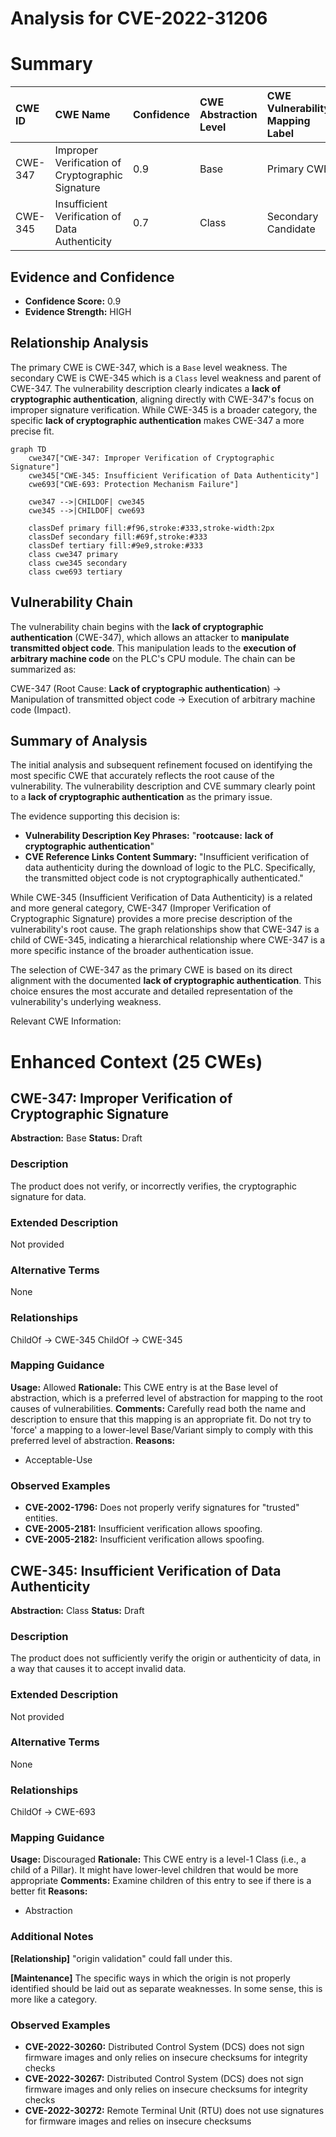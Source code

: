 # Analysis for CVE-2022-31206

# Summary

| CWE ID  | CWE Name                                                    | Confidence | CWE Abstraction Level | CWE Vulnerability Mapping Label | CWE-Vulnerability Mapping Notes |
| :-------- | :---------------------------------------------------------- | :---------- | :-------------------- | :------------------------------ | :------------------------------ |
| CWE-347   | Improper Verification of Cryptographic Signature           | 0.9         | Base                  | Primary CWE                     | Allowed                       |
| CWE-345   | Insufficient Verification of Data Authenticity            | 0.7         | Class                 | Secondary Candidate             | Discouraged                    |

## Evidence and Confidence

*   **Confidence Score:** 0.9
*   **Evidence Strength:** HIGH

## Relationship Analysis

The primary CWE is CWE-347, which is a `Base` level weakness. The secondary CWE is CWE-345 which is a `Class` level weakness and parent of CWE-347. The vulnerability description clearly indicates a **lack of cryptographic authentication**, aligning directly with CWE-347's focus on improper signature verification. While CWE-345 is a broader category, the specific **lack of cryptographic authentication** makes CWE-347 a more precise fit.

```mermaid
graph TD
    cwe347["CWE-347: Improper Verification of Cryptographic Signature"]
    cwe345["CWE-345: Insufficient Verification of Data Authenticity"]
    cwe693["CWE-693: Protection Mechanism Failure"]
    
    cwe347 -->|CHILDOF| cwe345
    cwe345 -->|CHILDOF| cwe693

    classDef primary fill:#f96,stroke:#333,stroke-width:2px
    classDef secondary fill:#69f,stroke:#333
    classDef tertiary fill:#9e9,stroke:#333
    class cwe347 primary
    class cwe345 secondary
    class cwe693 tertiary
```

## Vulnerability Chain

The vulnerability chain begins with the **lack of cryptographic authentication** (CWE-347), which allows an attacker to **manipulate transmitted object code**. This manipulation leads to the **execution of arbitrary machine code** on the PLC's CPU module. The chain can be summarized as:

CWE-347 (Root Cause: **Lack of cryptographic authentication**) -> Manipulation of transmitted object code -> Execution of arbitrary machine code (Impact).

## Summary of Analysis

The initial analysis and subsequent refinement focused on identifying the most specific CWE that accurately reflects the root cause of the vulnerability. The vulnerability description and CVE summary clearly point to a **lack of cryptographic authentication** as the primary issue.

The evidence supporting this decision is:

*   **Vulnerability Description Key Phrases:** "**rootcause:** **lack of cryptographic authentication**"
*   **CVE Reference Links Content Summary:** "Insufficient verification of data authenticity during the download of logic to the PLC. Specifically, the transmitted object code is not cryptographically authenticated."

While CWE-345 (Insufficient Verification of Data Authenticity) is a related and more general category, CWE-347 (Improper Verification of Cryptographic Signature) provides a more precise description of the vulnerability's root cause. The graph relationships show that CWE-347 is a child of CWE-345, indicating a hierarchical relationship where CWE-347 is a more specific instance of the broader authentication issue.

The selection of CWE-347 as the primary CWE is based on its direct alignment with the documented **lack of cryptographic authentication**. This choice ensures the most accurate and detailed representation of the vulnerability's underlying weakness.

Relevant CWE Information:

# Enhanced Context (25 CWEs)

## CWE-347: Improper Verification of Cryptographic Signature
**Abstraction:** Base
**Status:** Draft

### Description
The product does not verify, or incorrectly verifies, the cryptographic signature for data.

### Extended Description
Not provided

### Alternative Terms
None

### Relationships
ChildOf -> CWE-345
ChildOf -> CWE-345

### Mapping Guidance
**Usage:** Allowed
**Rationale:** This CWE entry is at the Base level of abstraction, which is a preferred level of abstraction for mapping to the root causes of vulnerabilities.
**Comments:** Carefully read both the name and description to ensure that this mapping is an appropriate fit. Do not try to 'force' a mapping to a lower-level Base/Variant simply to comply with this preferred level of abstraction.
**Reasons:**
- Acceptable-Use

### Observed Examples
- **CVE-2002-1796:** Does not properly verify signatures for "trusted" entities.
- **CVE-2005-2181:** Insufficient verification allows spoofing.
- **CVE-2005-2182:** Insufficient verification allows spoofing.

## CWE-345: Insufficient Verification of Data Authenticity
**Abstraction:** Class
**Status:** Draft

### Description
The product does not sufficiently verify the origin or authenticity of data, in a way that causes it to accept invalid data.

### Extended Description
Not provided

### Alternative Terms
None

### Relationships
ChildOf -> CWE-693

### Mapping Guidance
**Usage:** Discouraged
**Rationale:** This CWE entry is a level-1 Class (i.e., a child of a Pillar). It might have lower-level children that would be more appropriate
**Comments:** Examine children of this entry to see if there is a better fit
**Reasons:**
- Abstraction

### Additional Notes
**[Relationship]** "origin validation" could fall under this.

**[Maintenance]** The specific ways in which the origin is not properly identified should be laid out as separate weaknesses. In some sense, this is more like a category.

### Observed Examples
- **CVE-2022-30260:** Distributed Control System (DCS) does not sign firmware images and only relies on insecure checksums for integrity checks
- **CVE-2022-30267:** Distributed Control System (DCS) does not sign firmware images and only relies on insecure checksums for integrity checks
- **CVE-2022-30272:** Remote Terminal Unit (RTU) does not use signatures for firmware images and relies on insecure checksums